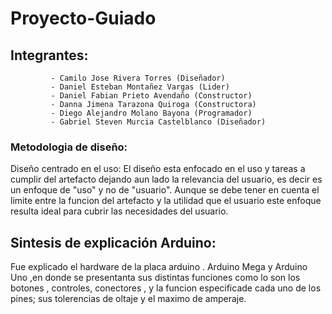 # Proyecto-Guiado
## Integrantes: 
             - Camilo Jose Rivera Torres (Diseñador)
             - Daniel Esteban Montañez Vargas (Lider)
             - Daniel Fabian Prieto Avendaño (Constructor)
             - Danna Jimena Tarazona Quiroga (Constructora)
             - Diego Alejandro Molano Bayona (Programador)
             - Gabriel Steven Murcia Castelblanco (Diseñador)
### Metodologia de diseño:
Diseño centrado en el uso:  El diseño esta enfocado en el uso y tareas a cumplir del artefacto dejando aun lado la relevancia del usuario, es decir es un enfoque de "uso" y no de "usuario". Aunque se debe tener en cuenta el limite entre la funcion del artefacto y la utilidad que el usuario este enfoque resulta ideal para cubrir las necesidades del usuario.

## Sintesis de explicación Arduino:
Fue explicado el hardware de la placa arduino .
Arduino Mega y Arduino Uno ,en donde se presentanta sus distintas funciones como lo son los botones , controles, conectores , y la funcion especificade cada uno de los pines; sus tolerencias de oltaje y el maximo de amperaje.
